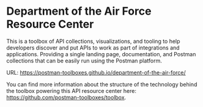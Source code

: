 # Department of the Air Force Resource Center
This is a toolbox of API collections, visualizations, and tooling to help developers discover and put APIs to work as part of integrations and applications. Providing a single landing page, documentation, and Postman collections that can be easily run using the Postman platform.

URL: https://postman-toolboxes.github.io/department-of-the-air-force/

You can find more information about the structure of the technology behind the toolbox powering this API resource center here: https://github.com/postman-toolboxes/toolbox.
